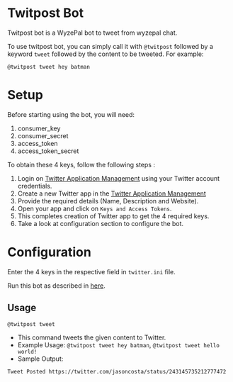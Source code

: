 # Twitpost Bot

Twitpost bot is a WyzePal bot to tweet from wyzepal chat.

To use twitpost bot, you can simply call it with `@twitpost` followed
by a keyword `tweet` followed by the content to be tweeted.
For example:

`@twitpost tweet hey batman`

# Setup

Before starting using the bot, you will need:

1. consumer_key
2. consumer_secret
3. access_token
4. access_token_secret

To obtain these 4 keys, follow the following steps :

1. Login on [Twitter Application Management](https://apps.twitter.com/) using your Twitter account credentials.
2. Create a new Twitter app in the [Twitter Application Management](https://apps.twitter.com/)
3. Provide the required details (Name, Description and Website).
4. Open your app and click on `Keys and Access Tokens`.
5. This completes creation of Twitter app to get the 4 required keys.
6. Take a look at configuration section to configure the bot.

# Configuration

Enter the 4 keys in the respective field in `twitter.ini` file.

Run this bot as described in [here](https://wyzepalchat.com/api/running-bots#running-a-bot).

## Usage

`@twitpost tweet`

- This command tweets the given content to Twitter.
- Example Usage: `@twitpost tweet hey batman`, `@twitpost tweet hello world!`
- Sample Output:

`Tweet Posted
https://twitter.com/jasoncosta/status/243145735212777472`
